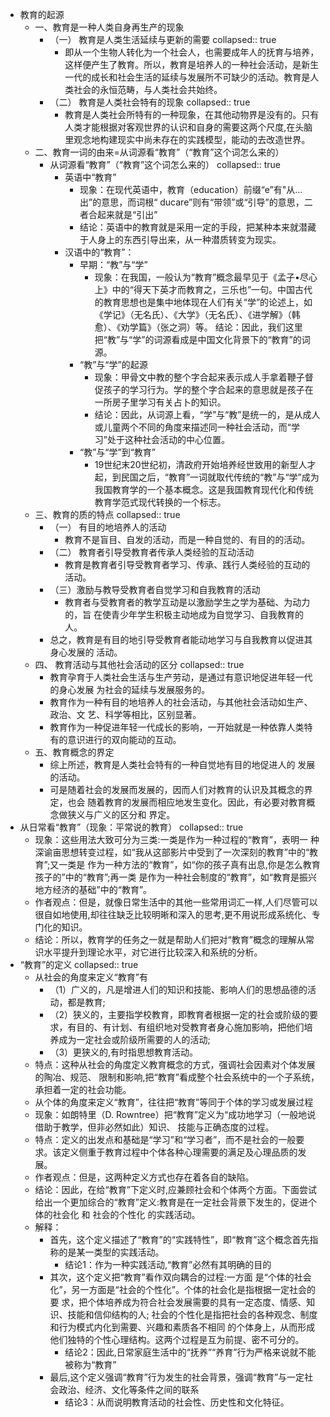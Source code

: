 - 教育的起源
	- 一、教育是一种人类自身再生产的现象
		- （一） 教育是人类生活延续与更新的需要
		  collapsed:: true
			- 即从一个生物人转化为一个社会人，也需要成年人的抚育与培养，这样便产生了教育。所以，教育是培养人的一种社会活动，是新生一代的成长和社会生活的延续与发展所不可缺少的活动。教育是人类社会的永恒范畴，与人类社会共始终。
		- （二） 教育是人类社会特有的现象
		  collapsed:: true
			- 教育是人类社会所特有的一种现象，在其他动物界是没有的。只有人类才能根据对客观世界的认识和自身的需要这两个尺度,在头脑里观念地构建现实中尚未存在的实践模型，能动的去改造世界。
	- 二、教育一词的由来=从词源看“教育”（“教育”这个词怎么来的）
		- 从词源看“教育”（“教育”这个词怎么来的）
		  collapsed:: true
			- 英语中“教育”
				- 现象：在现代英语中，教育（education）前缀“e”有"从... 出”的意思，而词根“ ducare”则有“带领”或“引导”的意思，二者合起来就是“引出”
				- 结论：英语中的教育就是采用一定的手段，把某种本来就潜藏于人身上的东西引导出来，从一种潜质转变为现实。
			- 汉语中的“教育”：
				- 早期：“教”与“学”
					- 现象：在我国，一般认为“教育”概念最早见于《孟子•尽心上》中的“得天下英才而教育之，三乐也”一句。中国古代的教育思想也是集中地体现在人们有关“学”的论述上，如《学记》（无名氏）、《大学》（无名氏）、《进学解》（韩愈）、《劝学篇》（张之洞）等。
					  结论：因此，我们这里把“教”与“学”的词源看成是中国文化背景下的“教育”的词源。
				- “教”与“学”的起源
					- 现象：甲骨文中教的整个字合起来表示成人手拿着鞭子督促孩子的学习行为。学的整个字合起来的意思就是孩子在一所房子里学习有关占卜的知识。
					- 结论：因此，从词源上看，“学”与“教”是统一的，是从成人或儿童两个不同的角度来描述同一种社会活动，而“学习”处于这种社会活动的中心位置。
				- “教”与“学”到“教育”
					- 19世纪末20世纪初，清政府开始培养经世致用的新型人才起，到民国之后，“教育”一词就取代传统的“教”与“学”成为我国教育学的一个基本概念。这是我国教育现代化和传统教育学范式现代转换的一个标志。
	- 三、教育的质的特点
	  collapsed:: true
		- （一） 有目的地培养人的活动
			- 教育不是盲目、自发的活动，而是一种自觉的、有目的的活动。
		- （二） 教育者引导受教育者传承人类经验的互动活动
			- 教育是教育者引导受教育者学习、传承、践行人类经验的互动的
			  活动。
		- （三）激励与教导受教育者自觉学习和自我教育的活动
			- 教育者与受教育者的教学互动是以激励学生之学为基础、为动力的，旨
			  在使青少年学生积极主动地成为自觉学习、自我教育的人。
		- 总之，教育是有目的地引导受教育者能动地学习与自我教育以促进其身心发展的
		  活动。
	- 四、 教育活动与其他社会活动的区分
	  collapsed:: true
		- 教育孕育于人类社会生活与生产劳动，是通过有意识地促进年轻一代的身心发展
		  为社会的延续与发展服务的。
		- 教育作为一种有目的地培养人的社会活动，与其他社会活动如生产、政治、文
		  艺、科学等相比，区别显著。
		- 教育作为一种促进年轻一代成长的影响，一开始就是一种依靠人类特
		  有的意识进行的双向能动的互动。
	- 五、教育概念的界定
		- 综上所述，教育是人类社会特有的一种自觉地有目的地促进人的
		  发展的活动。
		- 可是随着社会的发展而发展的，因而人们对教育的认识及其概念的界定，也会
		  随着教育的发展而相应地发生变化。因此，有必要对教育概念做狭义与广义的区分和
		  界定。
- 从日常看“教育”（现象：平常说的教育）
  collapsed:: true
	- 现象：这些用法大致可分为三类:一类是作为一种过程的“教育”，表明一
	  种深谕亩思想转变过程，如“我从这部影片中受到了一次深刻的教育”中的“教育”;又一类是
	  作为一种方法的“教育”，如“你的孩子真有出息,你是怎么教育孩子的”中的“教育”;再一类
	  是作为一种社会制度的“教育”，如“教育是振兴地方经济的基础”中的“教育”。
	- 作者观点：但是，就像日常生活中的其他一些常用词汇一样,人们尽管可以很自如地使用,却往往缺乏比较明晰和深入的思考,更不用说形成系统化、专门化的知识。
	- 结论：所以，教育学的任务之一就是帮助人们把对“教育”概念的理解从常识水平提升到理论水平，对它进行比较深入和系统的分析。
- “教育”的定义
  collapsed:: true
	- 从社会的角度来定义“教育”有
		- （1）广义的，凡是增进人们的知识和技能、影响人们的思想品德的活动，都是教育;
		- （2）狭义的，主要指学校教育，即教育者根据一定的社会或阶级的要求，有目的、有计划、有组织地对受教育者身心施加影响，把他们培养成为一定社会或阶级所需要的人的活动;
		- （3）更狭义的,有时指思想教育活动。
	- 特点：这种从社会的角度定义教育概念的方式，强调社会因素对个体发展的陶冶、规范、 限制和影响,把“教育”看成整个社会系统中的一个子系统，承担着一定的社会功能。
	- 从个体的角度来定义“教育”，往往把“教育”等同于个体的学习或发展过程
	- 现象：如朗特里（D. Rowntree）把“教育”定义为“成功地学习（一般地说借助于教学，但非必然如此）知识、 技能与正确态度的过程。
	- 特点：定义的出发点和基础是“学习”和“学习者”，而不是社会的一般要求。该定义侧重于教育过程中个体各种心理需要的满足及心理品质的发展。
	- 作者观点：但是，这两种定义方式也存在着各自的缺陷。
	- 结论：因此，在给“教育”下定义时,应兼顾社会和个体两个方面。下面尝试给出一个更加综合的“教育”定义:教育是在一定社会背景下发生的，促进个体的社会化 和 社会的个性化 的实践活动。
	- 解释：
		- 首先，这个定义描述了“教育”的“实践特性”，即“教育”这个概念首先指称的是某一类型的实践活动。
			- 结论1：作为一种实践活动,“教育”必然有其明确的目的
		- 其次，这个定义把“教育”看作双向耦合的过程:一方面
		  是“个体的社会化”，另一方面是“社会的个性化”。个体的社会化是指根据一定社会的要
		  求，把个体培养成为符合社会发展需要的具有一定态度、情感、知识、技能和信仰结构的人;
		  社会的个性化是指把社会的各种观念、制度和行为模式内化到需要、兴趣和素质各不相同
		  的个体身上，从而形成他们独特的个性心理结构。这两个过程是互为前提、密不可分的。
			- 结论2：因此,日常家庭生活中的“抚养”“养育”行为严格来说就不能被称为“教育”
		- 最后,这个定义强调“教育”行为发生的社会背景，强调“教育”与一定社会政治、经济、文化等条件之间的联系
			- 结论3：从而说明教育活动的社会性、历史性和文化特征。